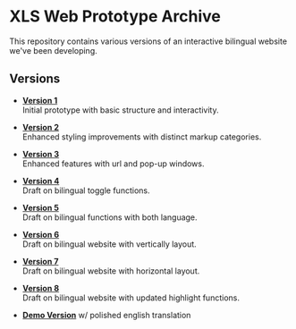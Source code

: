 # XLS Web Prototype Archive

This repository contains various versions of an interactive bilingual website we've been developing.

## Versions

- **[Version 1](https://codepen.io/ococrab/pen/pvJKoeL)**  
  Initial prototype with basic structure and interactivity.

- **[Version 2](https://codepen.io/ococrab/pen/wBaxLNJ)**  
  Enhanced styling improvements with distinct markup categories.

- **[Version 3](https://codepen.io/ococrab/pen/PwqyawJ)**  
  Enhanced features with url and pop-up windows.

- **[Version 4](https://codepen.io/ococrab/pen/KwpbqYV)**  
  Draft on bilingual toggle functions.

- **[Version 5](https://codepen.io/ococrab/pen/JodqLEV)**  
  Draft on bilingual functions with both language.

- **[Version 6](https://codepen.io/ococrab/pen/QwbezeJ)**  
  Draft on bilingual website with vertically layout.

- **[Version 7](https://codepen.io/ococrab/pen/wBaVbqQ)**  
  Draft on bilingual website with horizontal layout.

- **[Version 8](https://codepen.io/ococrab/pen/vENBxMg)**  
  Draft on bilingual website with updated highlight functions.

- **[Demo Version](https://codepen.io/ococrab/pen/WbQwQBK)**
  w/ polished english translation
